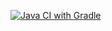 [![Java CI with Gradle](https://github.com/Kondratqa/selenid/actions/workflows/sel.yml/badge.svg)](https://github.com/Kondratqa/selenid/actions/workflows/sel.yml)
